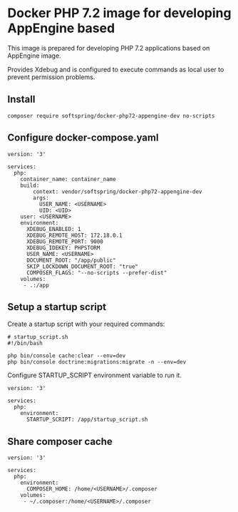 # Docker PHP 7.2 image for developing AppEngine based

This image is prepared for developing PHP 7.2 applications based on AppEngine image.

Provides Xdebug and is configured to execute commands as local user to prevent permission problems.

## Install

    composer require softspring/docker-php72-appengine-dev no-scripts
    
## Configure docker-compose.yaml

    version: '3'
    
    services:
      php:
        container_name: container_name
        build:
            context: vendor/softspring/docker-php72-appengine-dev
            args:
              USER_NAME: <USERNAME>
              UID: <UID>
        user: <USERNAME>
        environment:
          XDEBUG_ENABLED: 1
          XDEBUG_REMOTE_HOST: 172.18.0.1
          XDEBUG_REMOTE_PORT: 9000
          XDEBUG_IDEKEY: PHPSTORM
          USER_NAME: <USERNAME>
          DOCUMENT_ROOT: "/app/public"
          SKIP_LOCKDOWN_DOCUMENT_ROOT: "true"
          COMPOSER_FLAGS: "--no-scripts --prefer-dist"
        volumes:
         - .:/app

## Setup a startup script

Create a startup script with your required commands:

    # startup_script.sh
    #!/bin/bash
    
    php bin/console cache:clear --env=dev
    php bin/console doctrine:migrations:migrate -n --env=dev
    

Configure STARTUP_SCRIPT environment variable to run it.
    
    version: '3'
    
    services:
      php:
        environment:
          STARTUP_SCRIPT: /app/startup_script.sh


## Share composer cache

    version: '3'
    
    services:
      php:
        environment:
          COMPOSER_HOME: /home/<USERNAME>/.composer
        volumes:
         - ~/.composer:/home/<USERNAME>/.composer
